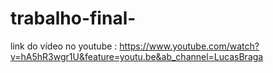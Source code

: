 # trabalho-final-

link do vídeo no youtube : https://www.youtube.com/watch?v=hA5hR3wgr1U&feature=youtu.be&ab_channel=LucasBraga
